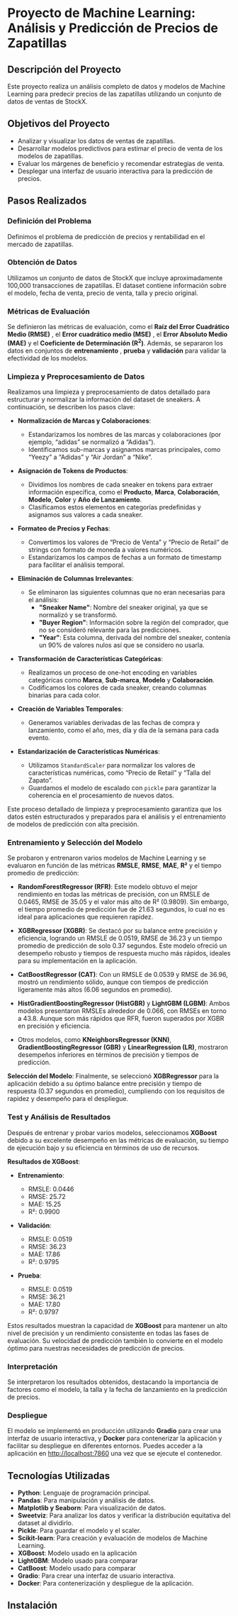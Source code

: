 # Proyecto de Machine Learning: Análisis y Predicción de Precios de Zapatillas

## Descripción del Proyecto

Este proyecto realiza un análisis completo de datos y modelos de Machine Learning para predecir precios de las zapatillas utilizando un conjunto de datos de ventas de StockX. 

## Objetivos del Proyecto

- Analizar y visualizar los datos de ventas de zapatillas.
- Desarrollar modelos predictivos para estimar el precio de venta de los modelos de zapatillas.
- Evaluar los márgenes de beneficio y recomendar estrategias de venta.
- Desplegar una interfaz de usuario interactiva para la predicción de precios.

## Pasos Realizados

### Definición del Problema
Definimos el problema de predicción de precios y rentabilidad en el mercado de zapatillas.

### Obtención de Datos
Utilizamos un conjunto de datos de StockX que incluye aproximadamente 100,000 transacciones de zapatillas. El dataset contiene información sobre el modelo, fecha de venta, precio de venta, talla y precio original.

### Métricas de Evaluación
Se definieron las métricas de evaluación, como el **Raíz del Error Cuadrático Medio (RMSE)** , el  **Error cuadrático medio (MSE)** , el **Error Absoluto Medio (MAE)** y el **Coeficiente de Determinación (R<sup>2</sup>)**. Además, se separaron los datos en conjuntos de **entrenamiento** , **prueba** y **validación** para validar la efectividad de los modelos.



### Limpieza y Preprocesamiento de Datos

Realizamos una limpieza y preprocesamiento de datos detallado para estructurar y normalizar la información del dataset de sneakers. A continuación, se describen los pasos clave:

- **Normalización de Marcas y Colaboraciones**: 
  - Estandarizamos los nombres de las marcas y colaboraciones (por ejemplo, “adidas” se normalizó a “Adidas”).
  - Identificamos sub-marcas y asignamos marcas principales, como “Yeezy” a “Adidas” y “Air Jordan” a “Nike”.

- **Asignación de Tokens de Productos**:
  - Dividimos los nombres de cada sneaker en tokens para extraer información específica, como el **Producto**, **Marca**, **Colaboración**, **Modelo**, **Color** y **Año de Lanzamiento**.
  - Clasificamos estos elementos en categorías predefinidas y asignamos sus valores a cada sneaker.

- **Formateo de Precios y Fechas**:
  - Convertimos los valores de “Precio de Venta” y “Precio de Retail” de strings con formato de moneda a valores numéricos.
  - Estandarizamos los campos de fechas a un formato de timestamp para facilitar el análisis temporal.

- **Eliminación de Columnas Irrelevantes**:
  - Se eliminaron las siguientes columnas que no eran necesarias para el análisis:
    - **"Sneaker Name"**: Nombre del sneaker original, ya que se normalizó y se transformó.
    - **"Buyer Region"**: Información sobre la región del comprador, que no se consideró relevante para las predicciones.
    - **"Year"**: Esta columna, derivada del nombre del sneaker, contenía un 90% de valores nulos así que se considero no usarla.

- **Transformación de Características Categóricas**:
  - Realizamos un proceso de one-hot encoding en variables categóricas como **Marca**, **Sub-marca**, **Modelo** y **Colaboración**.
  - Codificamos los colores de cada sneaker, creando columnas binarias para cada color.

- **Creación de Variables Temporales**:
  - Generamos variables derivadas de las fechas de compra y lanzamiento, como el año, mes, día y día de la semana para cada evento.

- **Estandarización de Características Numéricas**:
  - Utilizamos `StandardScaler` para normalizar los valores de características numéricas, como “Precio de Retail” y “Talla del Zapato”.
  - Guardamos el modelo de escalado con `pickle` para garantizar la coherencia en el procesamiento de nuevos datos.

Este proceso detallado de limpieza y preprocesamiento garantiza que los datos estén estructurados y preparados para el análisis y el entrenamiento de modelos de predicción con alta precisión.



### Entrenamiento y Selección del Modelo

Se probaron y entrenaron varios modelos de Machine Learning y se evaluaron en función de las métricas **RMSLE**, **RMSE**, **MAE**, **R²** y el tiempo promedio de predicción:

- **RandomForestRegressor (RFR)**: Este modelo obtuvo el mejor rendimiento en todas las métricas de precisión, con un RMSLE de 0.0465, RMSE de 35.05 y el valor más alto de R² (0.9809). Sin embargo, el tiempo promedio de predicción fue de 21.63 segundos, lo cual no es ideal para aplicaciones que requieren rapidez.

- **XGBRegressor (XGBR)**: Se destacó por su balance entre precisión y eficiencia, logrando un RMSLE de 0.0519, RMSE de 36.23 y un tiempo promedio de predicción de solo 0.37 segundos. Este modelo ofreció un desempeño robusto y tiempos de respuesta mucho más rápidos, ideales para su implementación en la aplicación.

- **CatBoostRegressor (CAT)**: Con un RMSLE de 0.0539 y RMSE de 36.96, mostró un rendimiento sólido, aunque con tiempos de predicción ligeramente más altos (6.06 segundos en promedio).

- **HistGradientBoostingRegressor (HistGBR)** y **LightGBM (LGBM)**: Ambos modelos presentaron RMSLEs alrededor de 0.066, con RMSEs en torno a 43.8. Aunque son más rápidos que RFR, fueron superados por XGBR en precisión y eficiencia.

- Otros modelos, como **KNeighborsRegressor (KNN)**, **GradientBoostingRegressor (GBR)** y **LinearRegression (LR)**, mostraron desempeños inferiores en términos de precisión y tiempos de predicción.

**Selección del Modelo**:
Finalmente, se seleccionó **XGBRegressor** para la aplicación debido a su óptimo balance entre precisión y tiempo de respuesta (0.37 segundos en promedio), cumpliendo con los requisitos de rapidez y desempeño para el despliegue.



### Test y Análisis de Resultados

Después de entrenar y probar varios modelos, seleccionamos **XGBoost** debido a su excelente desempeño en las métricas de evaluación, su tiempo de ejecución bajo y su eficiencia en términos de uso de recursos.

**Resultados de XGBoost**:

- **Entrenamiento**:
  - RMSLE: 0.0446
  - RMSE: 25.72
  - MAE: 15.25
  - R²: 0.9900

- **Validación**:
  - RMSLE: 0.0519
  - RMSE: 36.23
  - MAE: 17.86
  - R²: 0.9795

- **Prueba**:
  - RMSLE: 0.0519
  - RMSE: 36.21
  - MAE: 17.80
  - R²: 0.9797

Estos resultados muestran la capacidad de **XGBoost** para mantener un alto nivel de precisión y un rendimiento consistente en todas las fases de evaluación. Su velocidad de predicción también lo convierte en el modelo óptimo para nuestras necesidades de predicción de precios.


### Interpretación
Se interpretaron los resultados obtenidos, destacando la importancia de factores como el modelo, la talla y la fecha de lanzamiento
 en la predicción de precios.

### Despliegue
El modelo se implementó en producción utilizando **Gradio** para crear una interfaz de usuario interactiva, y **Docker** para contenerizar la aplicación y facilitar su despliegue en diferentes entornos. Puedes acceder a la aplicación en [http://localhost:7860](http://localhost:7860) una vez que se ejecute el contenedor.


## Tecnologías Utilizadas

- **Python**: Lenguaje de programación principal.
- **Pandas**: Para manipulación y análisis de datos.
- **Matplotlib y Seaborn**: Para visualización de datos.
- **Sweetviz**: Para analizar los datos y verificar la distribución equitativa del dataset al dividirlo.
- **Pickle**: Para guardar el modelo y el scaler.
- **Scikit-learn**: Para creación y evaluación de modelos de Machine Learning.
- **XGBoost**: Modelo usado en la aplicación
- **LightGBM**: Modelo usado para comparar
- **CatBoost**: Modelo usado para comparar
- **Gradio**: Para crear una interfaz de usuario interactiva.
- **Docker**: Para contenerización y despliegue de la aplicación.



## Instalación
